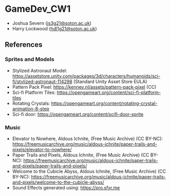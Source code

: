 # GameDev_CW1
- Joshua Severn (js3g21@soton.ac.uk)
- Harry Lockwood (hdl1g21@soton.ac.uk)

## References
### Sprites and Models
- Stylized Astronaut Model: https://assetstore.unity.com/packages/3d/characters/humanoids/sci-fi/stylized-astronaut-114298 (Standard Unity Asset Store EULA)
- Pattern Pack Pixel: https://kenney.nl/assets/pattern-pack-pixel (CC)
- Sci-fi Platform Tiles: https://opengameart.org/content/sci-fi-platform-tiles
- Rotating Crystals: https://opengameart.org/content/rotating-crystal-animation-8-step
- Sci-fi door: https://opengameart.org/content/scifi-door-sprite

### Music
- Elevator to Nowhere, Aldous Ichnite, (Free Music Archive) (CC BY-NC): https://freemusicarchive.org/music/aldous-ichnite/paper-trails-and-pixels/elevator-to-nowhere/
- Paper Trails and Pixels, Aldous Ichnite, (Free Music Archive) (CC BY-NC): https://freemusicarchive.org/music/aldous-ichnite/paper-trails-and-pixels/paper-trails-and-pixels/
- Welcome to the Cubicle Abyss, Aldous Ichnite, (Free Music Archive) (CC BY-NC): https://freemusicarchive.org/music/aldous-ichnite/paper-trails-and-pixels/welcome-to-the-cubicle-abyss/
- Sound Effects generated using: https://pro.sfxr.me

